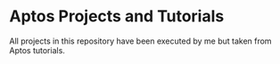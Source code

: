 # Aptos Projects and Tutorials

All projects in this repository have been executed by me but taken from Aptos tutorials.
